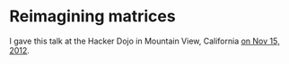 # Reimagining matrices

I gave this talk at the Hacker Dojo in Mountain View, California [on Nov 15, 2012](http://www.meetup.com/haskellhackersathackerdojo/events/88293102/).
